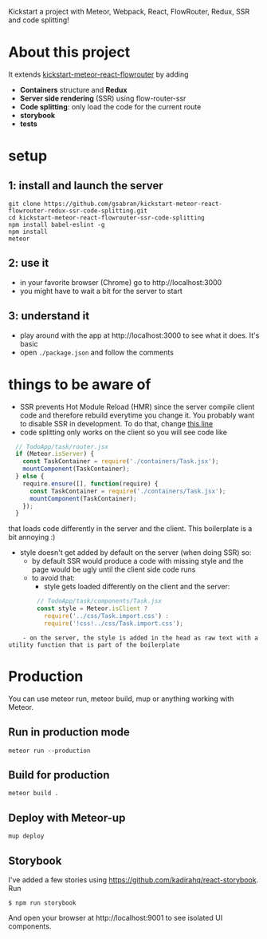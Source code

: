 Kickstart a project with Meteor, Webpack, React, FlowRouter, Redux, SSR and code splitting!

# About this project
It extends [kickstart-meteor-react-flowrouter](https://github.com/thereactivestack/kickstart-meteor-react-flowrouter) by adding
- **Containers** structure and **Redux**
- **Server side rendering** (SSR) using flow-router-ssr
- **Code splitting**: only load the code for the current route
- **storybook**
- **tests**

# setup
## 1: install and launch the server
```shell
git clone https://github.com/gsabran/kickstart-meteor-react-flowrouter-redux-ssr-code-splitting.git
cd kickstart-meteor-react-flowrouter-ssr-code-splitting
npm install babel-eslint -g
npm install
meteor
```

## 2: use it
- in your favorite browser (Chrome) go to http://localhost:3000
- you might have to wait a bit for the server to start

## 3: understand it
- play around with the app at http://localhost:3000 to see what it does. It's basic
- open `./package.json` and follow the comments

# things to be aware of
- SSR prevents Hot Module Reload (HMR) since the server compile client code and therefore rebuild everytime you change it. You probably want to disable SSR in development. To do that, change [this line](https://github.com/gsabran/kickstart-meteor-react-flowrouter/blob/master/src/TodoApp/server/index.js)
- code splitting only works on the client so you will see code like
```js
  // TodoApp/task/router.jsx
  if (Meteor.isServer) {
    const TaskContainer = require('./containers/Task.jsx');
    mountComponent(TaskContainer);
  } else {
    require.ensure([], function(require) {
      const TaskContainer = require('./containers/Task.jsx');
      mountComponent(TaskContainer);
    });
  }
  ```
  that loads code differently in the server and the client. This boilerplate is a bit annoying :)
- style doesn't get added by default on the server (when doing SSR) so:
    - by default SSR would produce a code with missing style and the page would be ugly until the client side code runs
    - to avoid that:
        - style gets loaded differently on the client and the server:
```js
        // TodoApp/task/components/Task.jsx
        const style = Meteor.isClient ?
          require('../css/Task.import.css') :
          require('!css!../css/Task.import.css');
```
        - on the server, the style is added in the head as raw text with a utility function that is part of the boilerplate



# Production
You can use meteor run, meteor build, mup or anything working with Meteor.

## Run in production mode
`meteor run --production`

## Build for production
`meteor build .`

## Deploy with Meteor-up
`mup deploy`

## Storybook
I've added a few stories using https://github.com/kadirahq/react-storybook. Run
```shell
$ npm run storybook
```

And open your browser at http://localhost:9001 to see isolated UI components.
